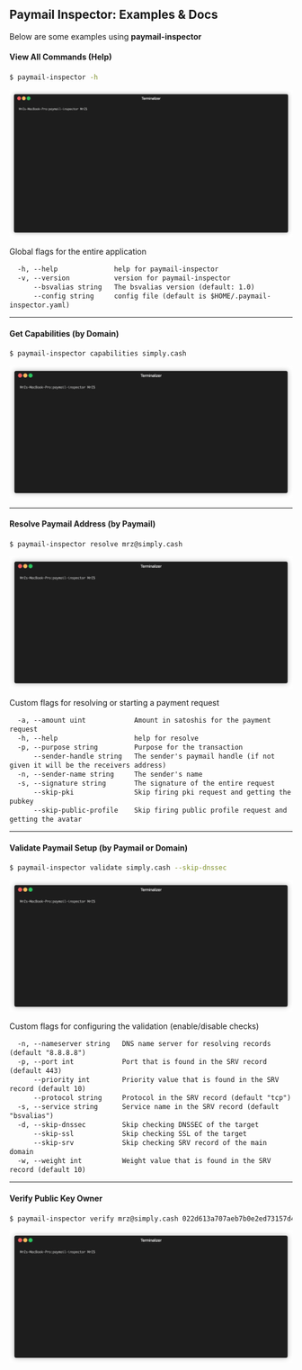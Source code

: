 ## Paymail Inspector: Examples & Docs
Below are some examples using **paymail-inspector**

#### View All Commands (Help)
```bash
$ paymail-inspector -h
```
<img src="../.github/IMAGES/help-command.gif?raw=true&v=2" alt="Help Command">

Global flags for the entire application
```
  -h, --help              help for paymail-inspector
  -v, --version           version for paymail-inspector
      --bsvalias string   The bsvalias version (default: 1.0)
      --config string     config file (default is $HOME/.paymail-inspector.yaml)
```

___

#### Get Capabilities (by Domain)
```bash
$ paymail-inspector capabilities simply.cash
```
<img src="../.github/IMAGES/capabilities-command.gif?raw=true&v=2" alt="Capabilities Command">

___

#### Resolve Paymail Address (by Paymail)
```bash
$ paymail-inspector resolve mrz@simply.cash
```
<img src="../.github/IMAGES/resolve-command.gif?raw=true&v=1" alt="Resolve Command">

Custom flags for resolving or starting a payment request
```
  -a, --amount uint            Amount in satoshis for the payment request
  -h, --help                   help for resolve
  -p, --purpose string         Purpose for the transaction
      --sender-handle string   The sender's paymail handle (if not given it will be the receivers address)
  -n, --sender-name string     The sender's name
  -s, --signature string       The signature of the entire request
      --skip-pki               Skip firing pki request and getting the pubkey
      --skip-public-profile    Skip firing public profile request and getting the avatar
```

___

#### Validate Paymail Setup (by Paymail or Domain)
```bash
$ paymail-inspector validate simply.cash --skip-dnssec
```
<img src="../.github/IMAGES/validate-command.gif?raw=true&v=2" alt="Validate Command">

Custom flags for configuring the validation (enable/disable checks)
```
  -n, --nameserver string   DNS name server for resolving records (default "8.8.8.8")
  -p, --port int            Port that is found in the SRV record (default 443)
      --priority int        Priority value that is found in the SRV record (default 10)
      --protocol string     Protocol in the SRV record (default "tcp")
  -s, --service string      Service name in the SRV record (default "bsvalias")
  -d, --skip-dnssec         Skip checking DNSSEC of the target
      --skip-ssl            Skip checking SSL of the target
      --skip-srv            Skip checking SRV record of the main domain
  -w, --weight int          Weight value that is found in the SRV record (default 10)
```

___

#### Verify Public Key Owner
```bash
$ paymail-inspector verify mrz@simply.cash 022d613a707aeb7b0e2ed73157d401d7157bff7b6c692733caa656e8e4ed5570ec
```
<img src="../.github/IMAGES/verify-command.gif?raw=true&v=2" alt="Verify Command">